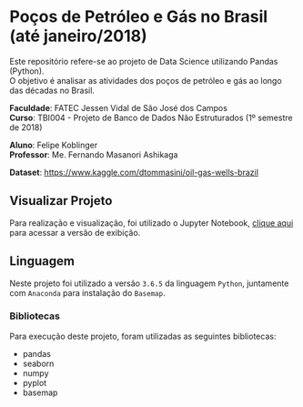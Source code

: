 # Poços de Petróleo e Gás no Brasil (até janeiro/2018)
Este repositório refere-se ao projeto de Data Science utilizando Pandas (Python).  
O objetivo é analisar as atividades dos poços de petróleo e gás ao longo das décadas no Brasil.

**Faculdade**: FATEC Jessen Vidal de São José dos Campos  
**Curso**: TBI004 - Projeto de Banco de Dados Não Estruturados (1º semestre de 2018)  

**Aluno**: Felipe Koblinger  
**Professor**: Me. Fernando Masanori Ashikaga

**Dataset**: https://www.kaggle.com/dtommasini/oil-gas-wells-brazil

## Visualizar Projeto
Para realização e visualização, foi utilizado o Jupyter Notebook, [clique aqui](Poços%20de%20Petróleo%20e%20Gás%20no%20Brasil%20(até%20janeiro-2018).ipynb) para acessar a versão de exibição.

## Linguagem
Neste projeto foi utilizado a versão `3.6.5` da linguagem `Python`, juntamente com `Anaconda` para instalação do `Basemap`.

### Bibliotecas
Para execução deste projeto, foram utilizadas as seguintes bibliotecas:
- pandas
- seaborn
- numpy
- pyplot
- basemap
